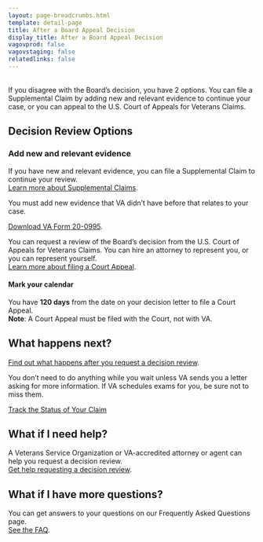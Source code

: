 ```yaml
---
layout: page-breadcrumbs.html
template: detail-page
title: After a Board Appeal Decision
display_title: After a Board Appeal Decision
vagovprod: false
vagovstaging: false
relatedlinks: false
---
```

<br>
<div itemprop="description" class="va-introtext">
If you disagree with the Board’s decision, you have 2 options. You can file a Supplemental Claim by adding new and relevant evidence to continue your case, or you can appeal to the U.S. Court of Appeals for Veterans Claims.
</div>

## Decision Review Options

### Add new and relevant evidence

If you have new and relevant evidence, you can file a Supplemental Claim to continue your review.
<br> 
<a href="#">Learn more about Supplemental Claims</a>.  

<div class ="vads-u-display--flex vads-u-margin-y--1">
  <div class="vads-u-flex--auto">
    <span class="heading-level-3" style="margin-right: 1.5rem"><i class="far fa-copy"></i></span>
  </div>
  <div class="vads-u-flex--1">  
      You must add new evidence that VA didn’t have before that relates to your case.
  </div>
</div>  

<a href ="#">Download VA Form 20-0995</a>.

You can request a review of the Board’s decision from the U.S. Court of Appeals for Veterans Claims. You can hire an attorney to represent you, or you can represent yourself.  
<a href="#">Learn more about filing a Court Appeal</a>.

<div class="usa-alert usa-alert-info">
  <div class="usa-alert-body">
    <h4 class="usa-alert-heading">
      Mark your calendar 
    </h4>
    <p class="usa-alert-text">
      You have <b>120 days</b> from  the date on your decision letter to file a Court Appeal. 
      <br>
      <b>Note</b>: A Court Appeal must be filed with the Court, not with VA.
    </p>
  </div>
</div>

## What happens next?
<a href="#">Find out what happens after you request a decision review</a>.

You don’t need to do anything while you wait unless VA sends you a letter asking for more information. If VA schedules exams for you, be sure not to miss them.

<a href="#" class="usa-button-primary">Track the Status of Your Claim </a>

## What if I need help?
A Veterans Service Organization or VA-accredited attorney or agent can help you request a decision review.
<br> 
<a href="#">Get help requesting a decision review</a>.

## What if I have more questions?

You can get answers to your questions on our Frequently Asked Questions page.
<br>
<a href="#">See the FAQ</a>.
